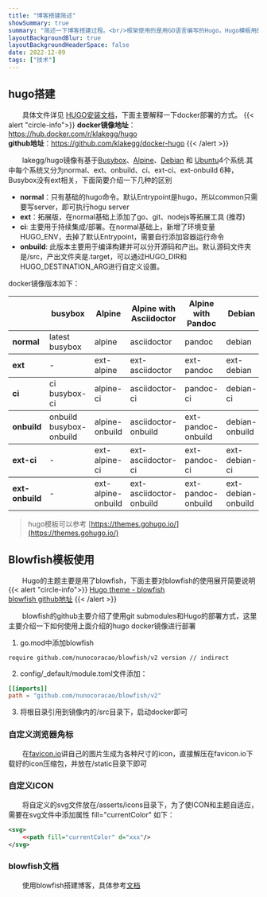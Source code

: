 ```yaml
---
title: "博客搭建简述"
showSummary: true
summary: "简述一下博客搭建过程。<br/>框架使用的是用GO语言编写的Hugo，Hugo模板用的是blowfish。"
layoutBackgroundBlur: true
layoutBackgroundHeaderSpace: false
date: 2022-12-09
tags: ["技术"]
---
```



## hugo搭建
&emsp;&emsp;具体文件详见 [HUGO安装文档](https://gohugo.io/installation/)，下面主要解释一下docker部署的方式。
{{< alert "circle-info">}}
**docker镜像地址**：https://hub.docker.com/r/klakegg/hugo
<br/>
**github地址**：https://github.com/klakegg/docker-hugo
{{< /alert >}}


&emsp;&emsp;lakegg/hugo镜像有基于[Busybox](https://busybox.net/)、[Alpine](https://www.alpinelinux.org/)、[Debian](https://www.debian.org/) 和
[Ubuntu](https://ubuntu.com/)4个系统.其中每个系统又分为normal、ext、onbuild、ci、ext-ci、ext-onbuild 6种，Busybox没有ext相关，下面简要介绍一下几种的区别

* **normal**：只有基础的hugo命令。默认Entrypoint是hugo，所以common只需要写server，即可执行hogu server
* **ext**：拓展版，在normal基础上添加了go、git、nodejs等拓展工具 (推荐)
* **ci**: 主要用于持续集成/部署。在normal基础上，新增了环境变量HUGO_ENV，去掉了默认Entrypoint，需要自行添加容器运行命令
* **onbuild**: 此版本主要用于编译构建并可以分开源码和产出。默认源码文件夹是/src，产出文件夹是.target，可以通过HUGO_DIR和HUGO_DESTINATION_ARG进行自定义设置。

docker镜像版本如下：
<table>
    <thead>
        <tr>
            <th ></th>
            <th >busybox</th>
            <th >Alpine</th>
            <th >Alpine with Asciidoctor</th>
            <th >Alpine with Pandoc</th>
            <th >Debian</th>
            <th >Ubuntu</th>
        </tr>
    </thead>
    <tbody>
        <tr>
            <td style="font-weight: bold; border-top-width: 1.5px; ">normal</td>
            <td style="border-top-width: 1.5px;">latest<br/>busybox</td>
            <td style="border-top-width: 1.5px;">alpine</td>
            <td style="border-top-width: 1.5px;">asciidoctor</td>
            <td style="border-top-width: 1.5px;">pandoc</td>
            <td style="border-top-width: 1.5px;">debian</td>
            <td style="border-top-width: 1.5px;">ubuntu</td>
        </tr>
    </tbody>
    <tbody>
        <tr>
            <td style="font-weight: bold; border-top-width: 1.5px; border-top-color: snow">ext</td>
            <td style="border-top-width: 1.5px; border-top-color: snow">-</td>
            <td style="border-top-width: 1.5px; border-top-color: snow">ext-alpine</td>
            <td style="border-top-width: 1.5px; border-top-color: snow">ext-asciidoctor</td>
            <td style="border-top-width: 1.5px; border-top-color: snow">ext-pandoc</td>
            <td style="border-top-width: 1.5px; border-top-color: snow">ext-debian</td>
            <td style="border-top-width: 1.5px; border-top-color: snow">ext-ubuntu</td>
        </tr>
    </tbody>
    <tbody>
        <tr>
            <td style="font-weight: bold;border-top-width: 1.5px; border-top-color: snow">ci</td>
            <td style="border-top-width: 1.5px; border-top-color: snow">ci<br/>busybox-ci</td>
            <td style="border-top-width: 1.5px; border-top-color: snow">alpine-ci</td>
            <td style="border-top-width: 1.5px; border-top-color: snow">asciidoctor-ci</td>
            <td style="border-top-width: 1.5px; border-top-color: snow">pandoc-ci</td>
            <td style="border-top-width: 1.5px; border-top-color: snow">debian-ci</td>
            <td style="border-top-width: 1.5px; border-top-color: snow">ubuntu-ci</td>
        </tr>
    </tbody>
    <tbody>
        <tr>
            <td style="font-weight: bold;border-top-width: 1.5px; border-top-color: snow">onbuild</td>
            <td style="border-top-width: 1.5px; border-top-color: snow">onbuild<br/>busybox-onbuild</td>
            <td style="border-top-width: 1.5px; border-top-color: snow">alpine-onbuild</td>
            <td style="border-top-width: 1.5px; border-top-color: snow">asciidoctor-onbuild</td>
            <td style="border-top-width: 1.5px; border-top-color: snow">ext-pandoc-onbuild</td>
            <td style="border-top-width: 1.5px; border-top-color: snow">debian-onbuild</td>
            <td style="border-top-width: 1.5px; border-top-color: snow">ubuntu-onbuild</td>
        </tr>
    </tbody>
     <tbody>
        <tr>
            <td style="font-weight: bold;border-top-width: 1.5px; border-top-color: snow">ext-ci</td>
            <td style="border-top-width: 1.5px; border-top-color: snow">-</td>
            <td style="border-top-width: 1.5px; border-top-color: snow">ext-alpine-ci</td>
            <td style="border-top-width: 1.5px; border-top-color: snow">ext-asciidoctor-ci</td>
            <td style="border-top-width: 1.5px; border-top-color: snow">ext-pandoc-ci</td>
            <td style="border-top-width: 1.5px; border-top-color: snow">ext-debian-ci</td>
            <td style="border-top-width: 1.5px; border-top-color: snow">ext-ubuntu-ci</td>
        </tr>
    </tbody>
    <tbody>
        <tr>
            <td style="font-weight: bold;border-top-width: 1.5px; border-top-color: snow">ext-onbuild</td>
            <td style="border-top-width: 1.5px; border-top-color: snow">-</td>
            <td style="border-top-width: 1.5px; border-top-color: snow">ext-alpine-onbuild</td>
            <td style="border-top-width: 1.5px; border-top-color: snow">ext-asciidoctor-onbuild</td>
            <td style="border-top-width: 1.5px; border-top-color: snow">ext-pandoc-onbuild</td>
            <td style="border-top-width: 1.5px; border-top-color: snow">ext-debian-onbuild</td>
            <td style="border-top-width: 1.5px; border-top-color: snow">ext-ubuntu-onbuild</td>
        </tr>
    </tbody>
</table>

> hugo模板可以参考 [https://themes.gohugo.io/](https://themes.gohugo.io/)
 
## Blowfish模板使用

&emsp;&emsp;Hugo的主题主要是用了blowfish，下面主要对blowfish的使用展开简要说明
{{< alert "circle-info">}}
[Hugo theme - blowfish](https://themes.gohugo.io/themes/blowfish)<br/>
[blowfish github地址](https://github.com/nunocoracao/blowfish)
{{< /alert >}}

&emsp;&emsp;blowfish的github主要介绍了使用git submodules和Hugo的部署方式，这里主要介绍一下如何使用上面介绍的hugo docker镜像进行部署

1. go.mod中添加blowfish
```
require github.com/nunocoracao/blowfish/v2 version // indirect
```
2. config/_default/module.toml文件添加：
```toml
[[imports]]
path = "github.com/nunocoracao/blowfish/v2"
```
3. 将根目录引用到镜像内的/src目录下，启动docker即可


### 自定义浏览器角标
&emsp;&emsp;在[favicon.io](https://favicon.io/)讲自己的图片生成为各种尺寸的icon，直接解压在favicon.io下载好的icon压缩包，并放在/static目录下即可

### 自定义ICON
&emsp;&emsp;将自定义的svg文件放在/asserts/icons目录下，为了使ICON和主题自适应，需要在svg文件中添加属性 fill="currentColor" 如下：
```svg
<svg>
    <<path fill="currentColor" d="xxx"/>
</svg>
```

### blowfish文档
&emsp;&emsp;使用blowfish搭建博客，具体参考[文档](https://nunocoracao.github.io/blowfish/docs/)
